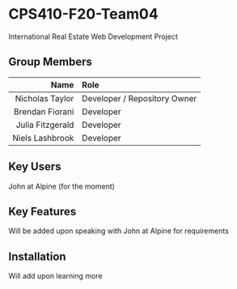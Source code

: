 # CPS410-F20-Team04
International Real Estate Web Development Project

## Group Members
Name | Role
---: | :---
Nicholas Taylor | Developer / Repository Owner
Brendan Fiorani | Developer
Julia Fitzgerald | Developer
Niels Lashbrook | Developer

## Key Users
John at Alpine (for the moment)

## Key Features
Will be added upon speaking with John at Alpine for requirements

## Installation
Will add upon learning more

